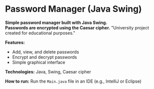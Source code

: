 # **Password Manager (Java Swing)**

**Simple password manager built with Java Swing.**  
**Passwords are encrypted using the Caesar cipher.**
"University project created for educational purposes."

**Features:**  
- Add, view, and delete passwords  
- Encrypt and decrypt passwords  
- Simple graphical interface  

**Technologies:** Java, Swing, Caesar cipher  

**How to run:** Run the `Main.java` file in an IDE (e.g., IntelliJ or Eclipse)  


